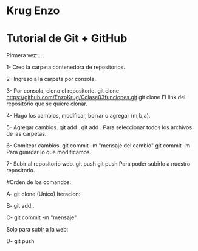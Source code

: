 # Krug Enzo
# Tutorial de Git + GitHub

Pirmera vez:....

1- Creo la carpeta contenedora de repositorios.

2- Ingreso a la carpeta por consola. 

3- Por consola, clono el repositorio.
        git clone https://github.com/EnzoKrug/Cclase03funciones.git
        git clone El link del repositorio que se quiere clonar.

4- Hago los cambios, modificar, borrar o agregar (m;b;a).

5- Agregar cambios.
        git add .
        git add . Para seleccionar todos los archivos de las carpetas.

6- Comitear cambios.
        git commit -m "mensaje del cambio"
        git commit -m  Para guardar lo que modificamos.

7- Subir al repositorio web.
        git push
        git push Para poder subirlo a nuestro repositorio.

#Orden de los comandos:

A- git clone (Unico)
        Iteracion:

B- git add . 

C- git commit -m "mensaje"

Solo para subir a la web:

D- git push